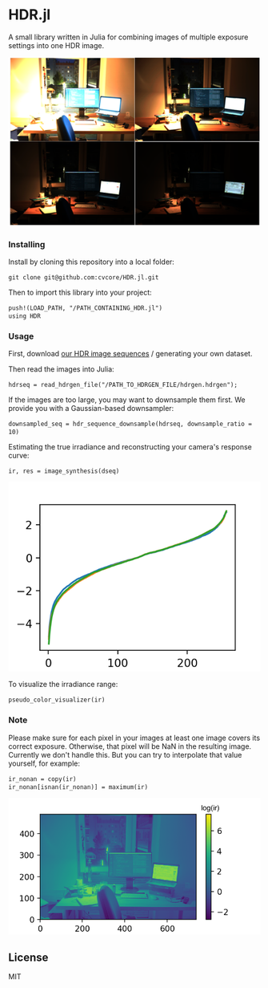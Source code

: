 # HDR.jl

A small library written in Julia for combining images of multiple exposure settings into one HDR image.

![](doc/hdr_rgb.png)

### Installing

Install by cloning this repository into a local folder:

```
git clone git@github.com:cvcore/HDR.jl.git
```

Then to import this library into your project:

```
push!(LOAD_PATH, "/PATH_CONTAINING_HDR.jl")
using HDR
```

### Usage

First, download [our HDR image sequences](https://www.dropbox.com/s/vfmilx6e7fc6qp4/HDRsequence.zip?dl=0) / generating your own dataset.

Then read the images into Julia:

```
hdrseq = read_hdrgen_file("/PATH_TO_HDRGEN_FILE/hdrgen.hdrgen");
```

If the images are too large, you may want to downsample them first. We provide you with a Gaussian-based downsampler:

```
downsampled_seq = hdr_sequence_downsample(hdrseq, downsample_ratio = 10)
```

Estimating the true irradiance and reconstructing your camera's response curve:

```
ir, res = image_synthesis(dseq)
```

![](doc/response_plot.png)

To visualize the irradiance range:

```
pseudo_color_visualizer(ir)
```

### Note

Please make sure for each pixel in your images at least one image covers its correct exposure. Otherwise, that pixel will be NaN in the resulting image. Currently we don't handle this. But you can try to interpolate that value yourself, for example:

```
ir_nonan = copy(ir)
ir_nonan[isnan(ir_nonan)] = maximum(ir)
```

![](doc/hdr_ir.png)

## License

MIT
